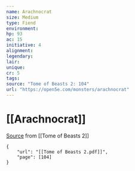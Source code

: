 ```yaml
---
name: Arachnocrat
size: Medium
type: Fiend
environment: 
hp: 93
ac: 15
initiative: 4
alignment: 
legendary: 
lair: 
unique: 
cr: 5
tags: 
source: "Tome of Beasts 2: 104"
url: "https://open5e.com/monsters/arachnocrat"
---
```

# [[Arachnocrat]]

[Source](zotero://open-pdf/library/items/9UQIAB6R?page=104) from [[Tome of Beasts 2]]

```pdf
{
	"url": "[[Tome of Beasts 2.pdf]]",
	"page": [104]
}
```

